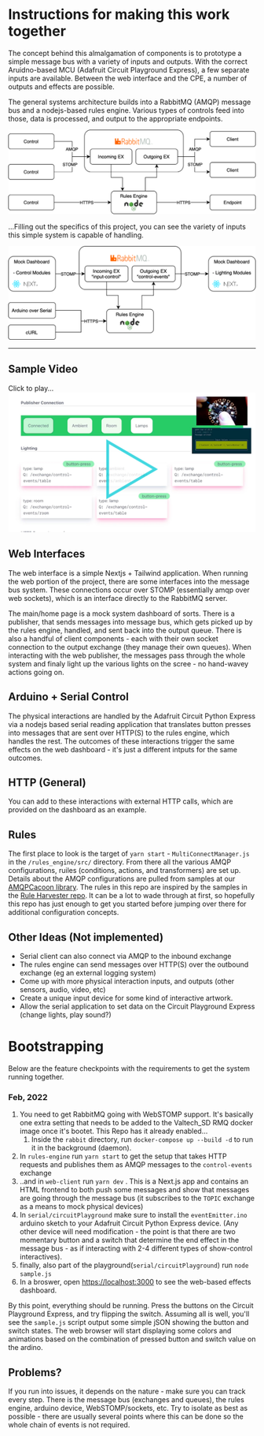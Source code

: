 # Instructions for making this work together

The concept behind this almalgamation of components is to prototype a simple message bus with a variety of inputs and outputs. With the correct Aruidno-based MCU (Adafruit Circuit Playground Express), a few separate inputs are available. Between the web interface and the CPE, a number of outputs and effects are possible.

The general systems architecture builds into a RabbitMQ (AMQP) message bus and a nodejs-based rules engine. Various types of controls feed into those, data is processed, and output to the appropriate endpoints.

![General network overview](/doc-images/general-overview.png)


...Filling out the specifics of this project, you can see the variety of inputs this simple system is capable of handling.

![General network overview](/doc-images/general-overview-components.png)

---

## Sample Video
Click to play...
[![Working in action](/doc-images/demo.jpg)](/doc-images/demo.mp4 "Demo video")

## Web Interfaces

The web interface is a simple Nextjs + Tailwind application. When running the web portion of the project, there are some interfaces into the message bus system. These connections occur over STOMP (essentially amqp over web sockets), which is an interface directly to the RabbitMQ server.

The main/home page is a mock system dashboard of sorts. There is a publisher, that sends messages into message bus, which gets picked up by the rules engine, handled, and sent back into the output queue. There is also a handful of client components - each with their own socket connection to the output exchange (they manage their own queues). When interacting with the web publisher, the messages pass through the whole system and finaly light up the various lights on the scree - no hand-wavey actions going on.

## Arduino + Serial Control

The physical interactions are handled by the Adafruit Circuit Python Express via a nodejs based serial reading application that translates button presses into messages that are sent over HTTP(S) to the rules engine, which handles the rest. The outcomes of these interactions trigger the same effects on the web dashboard - it's just a different intputs for the same outcomes.

## HTTP (General)

You can add to these interactions with external HTTP calls, which are provided on the dashboard as an example.

## Rules

The first place to look is the target of `yarn start` - `MultiConnectManager.js` in the `/rules_engine/src/` directory. From there all the various AMQP configurations, ruiles (conditions, actions, and transformers) are set up. Details about the AMQP configurations are pulled from samples at our [AMQPCacoon library](https://github.com/valtech-sd/amqp-cacoon). The rules in this repo are inspired by the samples in the [Rule Harvester repo](https://github.com/valtech-sd/rule-harvester). It can be a lot to wade through at first, so hopefully this repo has just enough to get you started before jumping over there for additional configuration concepts.

## Other Ideas (Not implemented)

* Serial client can also connect via AMQP to the inbound exchange
* The rules engine can send messages over HTTP(S) over the outbound exchange (eg an external logging system)
* Come up with more physical interaction inputs, and outputs (other sensors, audio, video, etc)
* Create a unique input device for some kind of interactive artwork.
* Allow the serial application to set data on the Circuit Playground Express (change lights, play sound?)


# Bootstrapping

Below are the feature checkpoints with the requirements to get the system running together.

### Feb, 2022
1. You need to get RabbitMQ going with WebSTOMP support. It's basically one extra setting that needs to be added to the Valtech_SD RMQ docker image once it's bootet. This Repo has it already enabled...
   1. Inside the `rabbit` directory, run `docker-compose up --build -d` to run it in the background (daemon).
2. In `rules-engine` run `yarn start` to get the setup that takes HTTP requests and publishes them as AMQP messages to the `control-events` exchange
3. ..and in `web-client` run `yarn dev` . This is a Next.js app and contains an HTML frontend to both push some messages and show that messages are going through the message bus (it subscribes to the `TOPIC` exchange as a means to mock physical devices)
4. In `serial/circuitPlayground` make sure to install the `eventEmitter.ino` arduino sketch to your Adafruit Circuit Python Express device. (Any other device will need modification - the point is that there are two momentary button and a switch that determine the end effect in the message bus - as if interacting with 2-4 different types of show-control interactives).
5. finally, also part of the playground(`serial/circuitPlayground`) run `node sample.js`
6. In a broswer, open [https://localhost:3000](https://localhost:3000) to see the web-based effects dashboard.

By this point, everything should be running. Press the buttons on the Circuit Playground Express, and try flipping the switch. Assuming all is well, you'll see the `sample.js` script output some simple jSON showing the button and switch states. The web browser will start displaying some colors and animations based on the combination of pressed button and switch value on the ardino.


## Problems?

If you run into issues, it depends on the nature - make sure you can track every step. There is the message bus (exchanges and queues), the rules engine, arduino device, WebSTOMP/sockets, etc. Try to isolate as best as possible - there are usually several points where this can be done so the whole chain of events is not required.
